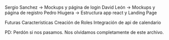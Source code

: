 Sergio Sanchez -> Mockups y página de login
David León -> Mockups y página de registro
Pedro Hiugera -> Estructura app react y Landing Page

Futuras Características
Creación de Roles
Integración de api de calendario

PD: Perdón si nos pasamos. Nos olvidamos completamente de este archivo.